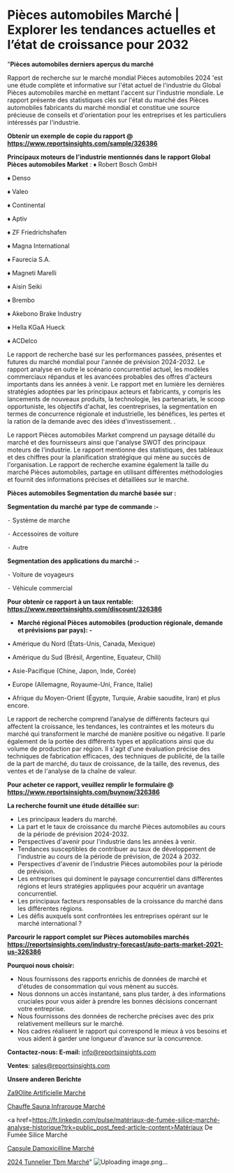 # Pièces automobiles Marché | Explorer les tendances actuelles et l’état de croissance pour 2032

"<strong>Pièces automobiles derniers aperçus du marché</strong>

Rapport de recherche sur le marché mondial Pièces automobiles 2024 'est une étude complète et informative sur l'état actuel de l'industrie du Global Pièces automobiles marché en mettant l'accent sur l'industrie mondiale. Le rapport présente des statistiques clés sur l'état du marché des Pièces automobiles fabricants du marché mondial et constitue une source précieuse de conseils et d'orientation pour les entreprises et les particuliers intéressés par l'industrie.

<strong>Obtenir un exemple de copie du rapport @ <a href=https://www.reportsinsights.com/sample/326386>https://www.reportsinsights.com/sample/326386</a></strong>

<strong>Principaux moteurs de l'industrie mentionnés dans le rapport Global Pièces automobiles Market</strong> :
♦ Robert Bosch GmbH

♦ Denso

♦ Valeo

♦ Continental

♦ Aptiv

♦ ZF Friedrichshafen

♦ Magna International

♦ Faurecia S.A.

♦ Magneti Marelli

♦ Aisin Seiki

♦ Brembo

♦ Akebono Brake Industry

♦ Hella KGaA Hueck

♦ ACDelco

Le rapport de recherche basé sur les performances passées, présentes et futures du marché mondial pour l'année de prévision 2024-2032. Le rapport analyse en outre le scénario concurrentiel actuel, les modèles commerciaux répandus et les avancées probables des offres d'acteurs importants dans les années à venir. Le rapport met en lumière les dernières stratégies adoptées par les principaux acteurs et fabricants, y compris les lancements de nouveaux produits, la technologie, les partenariats, le scoop opportuniste, les objectifs d'achat, les coentreprises, la segmentation en termes de concurrence régionale et industrielle, les bénéfices, les pertes et la ration de la demande avec des idées d'investissement. .

Le rapport Pièces automobiles Market comprend un paysage détaillé du marché et des fournisseurs ainsi que l'analyse SWOT des principaux moteurs de l'industrie. Le rapport mentionne des statistiques, des tableaux et des chiffres pour la planification stratégique qui mène au succès de l'organisation. Le rapport de recherche examine également la taille du marché Pièces automobiles, partage en utilisant différentes méthodologies et fournit des informations précises et détaillées sur le marché.

<strong>Pièces automobiles Segmentation du marché basée sur :</strong>

<strong>Segmentation du marché par type de commande :-</strong>

⁃ Système de marche

⁃ Accessoires de voiture

⁃ Autre

<strong>Segmentation des applications du marché :-</strong>

⁃ Voiture de voyageurs

⁃ Véhicule commercial

<strong>Pour obtenir ce rapport à un taux rentable: <a href=https://www.reportsinsights.com/discount/326386>https://www.reportsinsights.com/discount/326386</a></strong>
<ul>
  <li><strong>Marché régional Pièces automobiles (production régionale, demande et prévisions par pays): -</strong></li>
</ul>
• Amérique du Nord (États-Unis, Canada, Mexique)

• Amérique du Sud (Brésil, Argentine, Equateur, Chili)

• Asie-Pacifique (Chine, Japon, Inde, Corée)

• Europe (Allemagne, Royaume-Uni, France, Italie)

• Afrique du Moyen-Orient (Égypte, Turquie, Arabie saoudite, Iran) et plus encore.

Le rapport de recherche comprend l’analyse de différents facteurs qui affectent la croissance, les tendances, les contraintes et les moteurs du marché qui transforment le marché de manière positive ou négative. Il parle également de la portée des différents types et applications ainsi que du volume de production par région. Il s'agit d'une évaluation précise des techniques de fabrication efficaces, des techniques de publicité, de la taille de la part de marché, du taux de croissance, de la taille, des revenus, des ventes et de l'analyse de la chaîne de valeur.

<strong>Pour acheter ce rapport, veuillez remplir le formulaire @   <a href=https://www.reportsinsights.com/buynow/326386>https://www.reportsinsights.com/buynow/326386</a></strong>

<strong>La recherche fournit une étude détaillée sur:</strong>
<ul>
  <li>Les principaux leaders du marché.</li>
  <li>La part et le taux de croissance du marché Pièces automobiles au cours de la période de prévision 2024-2032.</li>
  <li>Perspectives d'avenir pour l'industrie dans les années à venir.</li>
  <li>Tendances susceptibles de contribuer au taux de développement de l'industrie au cours de la période de prévision, de 2024 à 2032.</li>
  <li>Perspectives d'avenir de l'industrie Pièces automobiles pour la période de prévision.</li>
  <li>Les entreprises qui dominent le paysage concurrentiel dans différentes régions et leurs stratégies appliquées pour acquérir un avantage concurrentiel.</li>
  <li>Les principaux facteurs responsables de la croissance du marché dans les différentes régions.</li>
  <li>Les défis auxquels sont confrontées les entreprises opérant sur le marché international ?</li>
</ul>

<strong>Parcourir le rapport complet sur Pièces automobiles marchés <a href=https://reportsinsights.com/industry-forecast/auto-parts-market-2021-us-326386>https://reportsinsights.com/industry-forecast/auto-parts-market-2021-us-326386</a></strong>

<strong>Pourquoi nous choisir:</strong>
<ul>
  <li>Nous fournissons des rapports enrichis de données de marché et d'études de consommation qui vous mènent au succès.</li>
  <li>Nous donnons un accès instantané, sans plus tarder, à des informations cruciales pour vous aider à prendre les bonnes décisions concernant votre entreprise.</li>
  <li>Nous fournissons des données de recherche précises avec des prix relativement meilleurs sur le marché.</li>
  <li>Nos cadres réalisent le rapport qui correspond le mieux à vos besoins et vous aident à garder une longueur d'avance sur la concurrence.</li>
</ul>
<strong>Contactez-nous:
</strong><strong>E-mail:</strong> <a href=mailto:info@reportsinsights.com>info@reportsinsights.com</a>

<strong>Ventes</strong>: <a href=mailto:sales@reportsinsights.com>sales@reportsinsights.com</a>

<strong>Unsere anderen Berichte</strong>

<a href=https://www.linkedin.com/pulse/z%C3%A9olite-artificielle-march%C3%A9-2024-2032-part-croissance-7wn2c/>Za9Olite Artificielle Marché</a>

<a href=https://www.linkedin.com/pulse/chauffe-sauna-infrarouge-marché-progrès-technologiques-x9wec/>Chauffe Sauna Infrarouge Marché</a>

<a href=https://fr.linkedin.com/pulse/matériaux-de-fumée-silice-marché-analyse-historique?trk=public_post_feed-article-content>Matériaux De Fumée Silice Marché</a>

<a href=https://www.linkedin.com/pulse/capsule-damoxicilline-march%C3%A9informations-couvertes-vxpvc/>Capsule Damoxicilline Marché</a>

<a href=https://www.linkedin.com/pulse/2024-tunnelier-tbm-march%C3%A9tendance-et-pr%C3%A9visions-yk9tc/>2024 Tunnelier Tbm Marché</a>"
![Uploading image.png…]()
